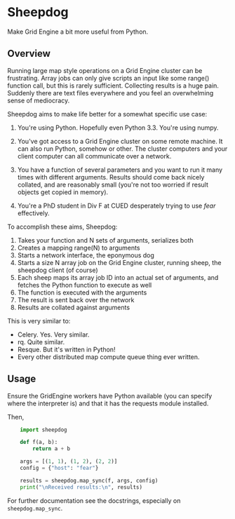 # Sheepdog

Make Grid Engine a bit more useful from Python.

## Overview

Running large map style operations on a Grid Engine cluster can be frustrating.
Array jobs can only give scripts an input like some range() function call, but
this is rarely sufficient.  Collecting results is a huge pain.  Suddenly there
are text files everywhere and you feel an overwhelming sense of mediocracy.

Sheepdog aims to make life better for a somewhat specific use case:

1. You're using Python. Hopefully even Python 3.3. You're using numpy.

2. You've got access to a Grid Engine cluster on some remote machine.  It can
   also run Python, somehow or other.  The cluster computers and your client
   computer can all communicate over a network.

3. You have a function of several parameters and you want to run it many times
   with different arguments.  Results should come back nicely collated, and are
   reasonably small (you're not too worried if result objects get copied in
   memory).

4. You're a PhD student in Div F at CUED desperately trying to use *fear*
   effectively.

To accomplish these aims, Sheepdog:

1. Takes your function and N sets of arguments, serializes both
2. Creates a mapping range(N) to arguments
3. Starts a network interface, the eponymous dog
4. Starts a size N array job on the Grid Engine cluster, running sheep, the
   sheepdog client (of course)
5. Each sheep maps its array job ID into an actual set of arguments, and
   fetches the Python function to execute as well
6. The function is executed with the arguments
7. The result is sent back over the network
8. Results are collated against arguments

This is very similar to:

* Celery. Yes. Very similar.
* rq. Quite similar.
* Resque. But it's written in Python!
* Every other distributed map compute queue thing ever written.

## Usage

Ensure the GridEngine workers have Python available (you can specify where
the interpreter is) and that it has the requests module installed.

Then,

```python
    import sheepdog

    def f(a, b):
        return a + b

    args = [(1, 1), (1, 2), (2, 2)]
    config = {"host": "fear"}

    results = sheepdog.map_sync(f, args, config)
    print("\nReceived results:\n", results)
```

For further documentation see the docstrings, especially on
`sheepdog.map_sync`.
